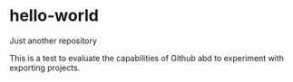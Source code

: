 # hello-world
Just another repository

This is a test to evaluate the capabilities of Github abd to experiment with exporting projects.
